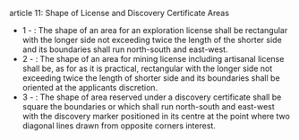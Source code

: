 article 11: Shape of License and Discovery Certificate Areas

<ul>
			<li>1 - : The shape of an area for an exploration license shall be rectangular with the longer side not exceeding twice the length of the shorter side and its boundaries shall run north-south and east-west.<ul>
			</ul></li>			<li>2 - : The shape of an area for mining license including artisanal license shall be, as for as it is practical, rectangular with the longer side not exceeding twice the length of shorter side and its boundaries shall be oriented at the applicants discretion.<ul>
			</ul></li>			<li>3 - : The shape of area reserved under a discovery certificate shall be square the boundaries or which shall run north-south and east-west with the discovery marker positioned in its centre at the point where two diagonal lines drawn from opposite corners interest.   <ul>
			</ul></li></ul>